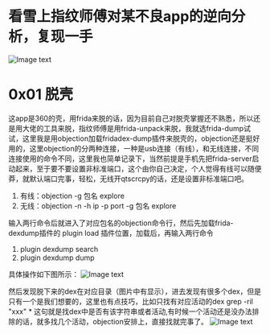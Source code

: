 # 看雪上指纹师傅对某不良app的逆向分析，复现一手
![Image text](https://img2020.cnblogs.com/blog/2021287/202010/2021287-20201007210200475-248153408.png)

# 0x01 脱壳
这app是360的壳，用frida来脱的话，因为目前自己对脱壳掌握还不熟悉，所以还是用大佬的工具来脱，指纹师傅是用frida-unpack来脱，我就选frida-dump试试，这里我是用objection加载fridadex-dump插件来脱壳的，objection还是挺好用的，这里objection的分两种连接，一种是usb连接（有线），和无线连接，不同连接使用的命令不同，这里我也简单记录下，当然前提是手机先把frida-server启动起来，至于要不要设置非标准端口，这个由你自己决定，个人觉得有线可以随便莽，就默认端口完事，轻松，无线开qtscrcpy的话，还是设置非标准端口吧。
1. 有线：objection -g 包名 explore
2. 无线：objection -n -h ip -p port -g 包名 explore

输入两行命令后就进入了对应包名的objection命令行，然后先加载frida-dexdump插件的
plugin load 插件位置，加载后，再输入两行命令
1. plugin dexdump search
2. plugin dexdump dump

具体操作如下图所示：
![Image text](https://img2020.cnblogs.com/blog/2021287/202010/2021287-20201007210200475-248153408.png)

然后发现脱下来的dex在对应目录（图片中有显示），进去发现有很多个dex，但是只有一个是我们想要的，这里也有点技巧，比如只找有对应活动的dex
grep -ril "xxx" * 这句就是找dex中是否有该字符串或者活动,有时候一个活动还是没办法排除的话，就多找几个活动，objection安排上，直接找就完事了。
![Image text](https://img2020.cnblogs.com/blog/2021287/202010/2021287-20201007210741966-1101999118.png)